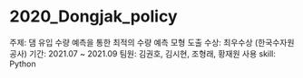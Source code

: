 # 2020_Dongjak_policy

주제: 댐 유입 수량 예측을 통한 최적의 수량 예측 모형 도출
수상: 최우수상 (한국수자원공사)
기간: 2021.07 ~ 2021.09
팀원: 김권호, 김시현, 조형래, 황재원
사용 skill: Python
